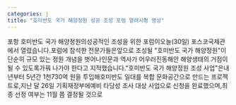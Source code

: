 ```yaml
---
categories: j
title: "호미반도 국가 해양정원 성공 조성 포럼 열려시청 영상"
---
```

포항 호미반도 국가 해양정원의성공적인 조성을 위한 포럼이오늘(30일) 포스코국제관에서 열렸습니다.포럼에 참석한 전문가들은앞으로 조성될 "호미반도 국가 해양정원"이단순히 규모 있는 정원 개념을 벗어나인문과 역사가 어우러진동해안 해양생태의 거점이 될 수 있도록가꿔 나가야 한다고 지적했습니다."호미반도 국가 해양정원 조성 사업"은내년부터 5년간 1천730억 원을 투입해호미반도 일대를 복합 문화공간으로 만드는 프로젝트로,지난 달 26일 기획재정부에예비 타당성 조사 대상 사업으로 신청을 완료했으며,최종 선정 여부는 11월 쯤 결정될 것으로